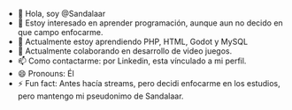 - 👋 Hola, soy @Sandalaar
- 👀 Estoy interesado en aprender programación, aunque aun no decido en que campo enfocarme.
- 🌱 Actualmente estoy aprendiendo PHP, HTML, Godot y MySQL
- 💞️ Actualmente colaborando en desarrollo de video juegos.
- 📫 Como contactarme: por Linkedin, esta vínculado a mi perfil.
- 😄 Pronouns: Él
- ⚡ Fun fact: Antes hacía streams, pero decidi enfocarme en los estudios, pero mantengo mi pseudonimo de Sandalaar.
